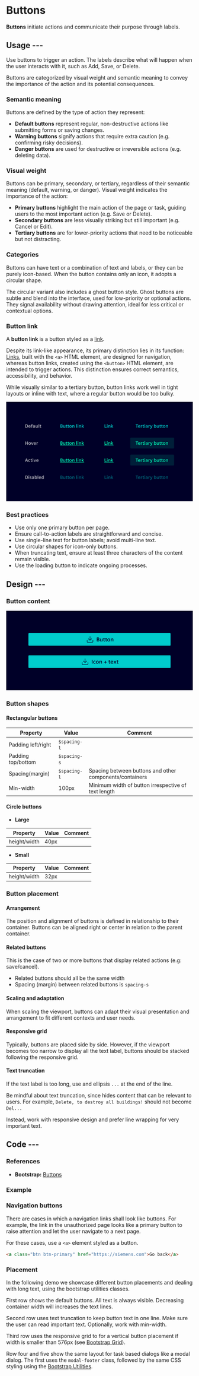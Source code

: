 # Buttons

**Buttons** initiate actions and communicate their purpose through labels.

## Usage ---

Use buttons to trigger an action.
The labels describe what will happen when the user interacts with it, such as Add, Save, or Delete.

<si-docs-component example="buttons/buttontypes" editor="false" height="480"></si-docs-component>

Buttons are categorized by visual weight and semantic meaning to convey
the importance of the action and its potential consequences.

### Semantic meaning

Buttons are defined by the type of action they represent:

- **Default buttons** represent regular, non-destructive actions like submitting forms or saving changes.
- **Warning buttons** signify actions that require extra caution (e.g. confirming risky decisions).
- **Danger buttons** are used for destructive or irreversible actions (e.g. deleting data).

### Visual weight

Buttons can be primary, secondary, or tertiary, regardless of their semantic meaning
(default, warning, or danger). Visual weight indicates the importance of the action:

- **Primary buttons** highlight the main action of the page or task, guiding users to the most important action
  (e.g. Save or Delete).
- **Secondary buttons** are less visually striking but still important (e.g. Cancel or Edit).
- **Tertiary buttons** are for lower-priority actions that need to be noticeable but not distracting.

### Categories

Buttons can have text or a combination of text and labels, or they can be purely icon-based.
When the button contains only an icon, it adopts a circular shape.

<si-docs-component example="buttons/buttoncategories" editor="false" height="150"></si-docs-component>

The circular variant also includes a ghost button style.
Ghost buttons are subtle and blend into the interface, used for low-priority or optional actions.
They signal availability without drawing attention, ideal for less critical or contextual options.

### Button link

A **button link** is a button styled as a [link](../buttons-menus/links.md).

Despite its link-like appearance, its primary distinction lies in its function:
[Links](../buttons-menus/links.md), built with the `<a>` HTML element, are designed for navigation,
whereas button links, created using the `<button>` HTML element, are intended to trigger actions.
This distinction ensures correct semantics, accessibility, and behavior.

While visually similar to a tertiary button, button links work well in tight layouts or inline with text,
where a regular button would be too bulky.

![Button link comparisson](images/button-link.png)

### Best practices

- Use only one primary button per page.
- Ensure call-to-action labels are straightforward and concise.
- Use single-line text for button labels; avoid multi-line text.
- Use circular shapes for icon-only buttons.
- When truncating text, ensure at least three characters of the content remain visible.
- Use the loading button to indicate ongoing processes.

## Design ---

### Button content

![Button content](images/button-content.png)

### Button shapes

#### Rectangular buttons

| Property           | Value        | Comment                                                 |
| -------------------|--------------|---------------------------------------------------------|
| Padding left/right | `$spacing-l` |                                                         |
| Padding top/bottom | `$spacing-s` |                                                         |
| Spacing(margin)    | `$spacing-l` | Spacing between buttons and other components/containers |
| Min-width          | 100px        | Minimum width of button irrespective of text length     |

#### Circle buttons

- **Large**

| Property     | Value | Comment |
| -------------|-------|---------|
| height/width | 40px  |         |

- **Small**

| Property     | Value | Comment |
| -------------|-------|---------|
| height/width | 32px  |         |

### Button placement

#### Arrangement

The position and alignment of buttons is defined in relationship to their container.
Buttons can be aligned right or center in relation to the parent container.

#### Related buttons

This is the case of two or more buttons that display related actions (e.g: save/cancel).

- Related buttons should all be the same width
- Spacing (margin) between related buttons is `spacing-s`

#### Scaling and adaptation

When scaling the viewport, buttons can adapt their visual presentation and
arrangement to fit different contexts and user needs.

#### Responsive grid

Typically, buttons are placed side by side. However, if the viewport becomes
too narrow to display all the text label, buttons should be stacked
following the responsive grid.

#### Text truncation

If the text label is too long, use and ellipsis `...` at the end of the line.

Be mindful about text truncation, since hides content that can be relevant to users.
For example, `Delete, to destroy all buildings!` should not become `Del...`

Instead, work with responsive design and prefer line wrapping for very important text.

## Code ---

### References

- **Bootstrap:** [Buttons](https://getbootstrap.com/docs/5.1/components/buttons/)

### Example

<si-docs-component example="buttons/buttons" height="330"></si-docs-component>

### Navigation buttons

There are cases in which a navigation links shall look like buttons. For example,
the link in the unauthorized page looks like a primary button to raise attention
and let the user navigate to a next page.

For these cases, use a `<a>` element styled as a button.

```html
<a class="btn btn-primary" href="https://siemens.com">Go back</a>
```

### Placement

In the following demo we showcase different button placements and dealing
with long text, using the bootstrap utilities classes.

First row shows the default buttons. All text is always visible. Decreasing container
width will increases the text lines.

Second row uses text truncation to keep button text in one line. Make sure the user
can read important text. Optionally, work with min-width.

Third row uses the responsive grid to for a vertical button placement if width
is smaller than 576px (see [Bootstrap Grid](https://getbootstrap.com/docs/5.1/layout/grid/)).

Row four and five show the same layout for task based dialogs like a modal dialog.
The first uses the `modal-footer` class, followed by the same CSS styling using
the [Bootstrap Utilities](https://getbootstrap.com/docs/5.1/utilities/api/).

<si-docs-component example="buttons/buttons-placement" height="450"></si-docs-component>

